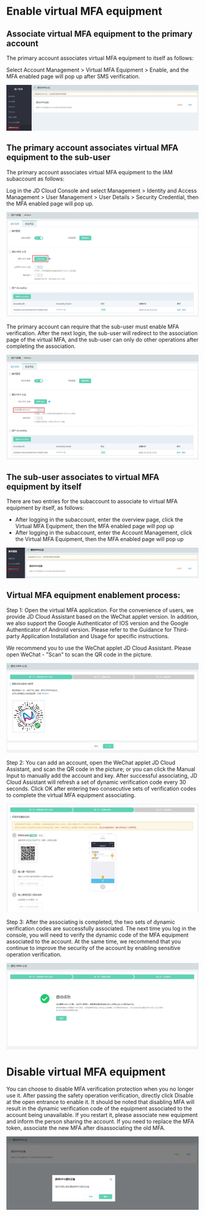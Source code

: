 # Enable virtual MFA equipment
## Associate virtual MFA equipment to the primary account
The primary account associates virtual MFA equipment to itself as follows:

Select Account Management > Virtual MFA Equipment > Enable, and the MFA enabled page will pop up after SMS verification.

![为主账号绑定虚拟MFA设备]( ../../../../image/IAM/Virtual-MFA-Device/为主账号绑定虚拟MFA设备.jpg)


## The primary account associates virtual MFA equipment to the sub-user
The primary account associates virtual MFA equipment to the IAM subaccount as follows:

Log in the JD Cloud Console and select Management > Identity and Access Management > User Management > User Details > Security Credential, then the MFA enabled page will pop up.

![主账号为子用户绑定虚拟MFA设备](../../../../image/IAM/Virtual-MFA-Device/主账号为子用户绑定虚拟MFA设备.jpg)

The primary account can require that the sub-user must enable MFA verification. After the next login, the sub-user will redirect to the association page of the virtual MFA, and the sub-user can only do other operations after completing the association.

![主账号要求子用户绑定虚拟MFA设备](../../../../image/IAM/Virtual-MFA-Device/主账号要求子用户绑定虚拟MFA设备.jpg)

## The sub-user associates to virtual MFA equipment by itself
There are two entries for the subaccount to associate to virtual MFA equipment by itself, as follows:

* After logging in the subaccount, enter the overview page, click the Virtual MFA Equipment, then the MFA enabled page will pop up
* After logging in the subaccount, enter the Account Management, click the Virtual MFA Equipment, then the MFA enabled page will pop up

![子用户自行绑定虚拟MFA设备](../../../../image/IAM/Virtual-MFA-Device/子账号自行绑定虚拟MFA设备.png)

## Virtual MFA equipment enablement process:
Step 1: Open the virtual MFA application. For the convenience of users, we provide JD Cloud Assistant based on the WeChat applet version. In addition, we also support the Google Authenticator of IOS version and the Google Authenticator of Android version. Please refer to the Guidance for Third-party Application Installation and Usage for specific instructions.

We recommend you to use the WeChat applet JD Cloud Assistant. Please open WeChat - "Scan" to scan the QR code in the picture.

![虚拟MFA设备启用流程1](../../../../image/IAM/Virtual-MFA-Device/虚拟MFA设备启用流程1.jpg)

Step 2: You can add an account, open the WeChat applet JD Cloud Assistant, and scan the QR code in the picture; or you can click the Manual Input to manually add the account and key. After successful associating, JD Cloud Assistant will refresh a set of dynamic verification code every 30 seconds. Click OK after entering two consecutive sets of verification codes to complete the virtual MFA equipment associating.

![虚拟MFA设备启用流程2](../../../../image/IAM/Virtual-MFA-Device/虚拟MFA设备启用流程2.jpg)

Step 3: After the associating is completed, the two sets of dynamic verification codes are successfully associated. The next time you log in the console, you will need to verify the dynamic code of the MFA equipment associated to the account. At the same time, we recommend that you continue to improve the security of the account by enabling sensitive operation verification. 

![虚拟MFA设备启用流程3](../../../../image/IAM/Virtual-MFA-Device/虚拟MFA设备启用流程3.jpg)


# Disable virtual MFA equipment
You can choose to disable MFA verification protection when you no longer use it. After passing the safety operation verification, directly click Disable at the open entrance to enable it. It should be noted that disabling MFA will result in the dynamic verification code of the equipment associated to the account being unavailable. If you restart it, please associate new equipment and inform the person sharing the account. If you need to replace the MFA token, associate the new MFA after disassociating the old MFA.

![禁用虚拟MFA设备](../../../../image/IAM/Virtual-MFA-Device/禁用虚拟MFA设备.jpg)
